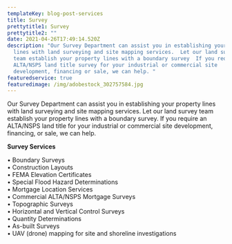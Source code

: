 ```yaml
---
templateKey: blog-post-services
title: Survey
prettytitle1: Survey
prettytitle2: ""
date: 2021-04-26T17:49:14.520Z
description: "Our Survey Department can assist you in establishing your property
  lines with land surveying and site mapping services.  Let our land surveying
  team establish your property lines with a boundary survey  If you require  an
  ALTA/NSPS land title survey for your industrial or commercial site
  development, financing or sale, we can help. "
featuredservice: true
featuredimage: /img/adobestock_302757584.jpg
---
```

Our Survey Department can assist you in establishing your property lines with land surveying and site mapping services. Let our land survey team establish your property lines with a boundary survey. If you require an ALTA/NSPS land title for your industrial or commercial site development, financing, or sale, we can help.

**Survey Services**

• Boundary Surveys\
• Construction Layouts\
• FEMA Elevation Certificates\
• Special Flood Hazard Determinations\
• Mortgage Location Services\
• Commercial ALTA/NSPS Mortgage Surveys\
 • Topographic Surveys\
• Horizontal and Vertical Control Surveys\
• Quantity Determinations\
• As-built Surveys\
• UAV (drone) mapping for site and shoreline investigations